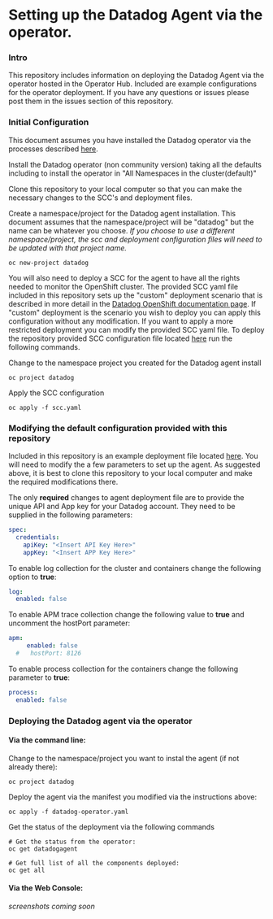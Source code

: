 # Setting up the Datadog Agent via the operator.

### Intro
This repository includes information on deploying the Datadog Agent via the operator hosted in the Operator Hub.
Included are example configurations for the operator deployment.
If you have any questions or issues please post them in the issues section of this repository.

### Initial Configuration
This document assumes you have installed the Datadog operator via the processes described [here](https://access.redhat.com/documentation/en-us/openshift_container_platform/4.5/html-single/operators/index#olm-installing-operators-from-operatorhub_olm-adding-operators-to-a-cluster).

Install the Datadog operator (non community version) taking all the defaults including to install the operator in "All Namespaces in the cluster(default)"

Clone this repository to your local computer so that you can make the necessary changes to the SCC's and deployment files.

Create a namespace/project for the Datadog agent installation.   This document assumes that the namespace/project will be "datadog" but the name can be whatever you choose.  *If you choose to use a different namespace/project, the scc and deployment configuration files will need to be updated with that project name.*

```
oc new-project datadog
```

You will also need to deploy a SCC for the agent to have all the rights needed to monitor the OpenShift cluster.   The provided SCC yaml file included in this repository sets up the "custom" deployment scenario that is described in more detail in the [Datadog OpenShift documentation page](https://docs.datadoghq.com/integrations/openshift/#configuration).  If "custom" deployment is the scenario you wish to deploy you can apply this configuration without any modification.   If you want to apply a more restricted deployment you can modify the provided SCC yaml file.    To deploy the repository provided SCC configuration file located [here](https://github.com/ryhennessy/datadog-operator-openshift-example/blob/master/scc.yaml) run the following commands.

Change to the namespace project you created for the Datadog agent install
```
oc project datadog
```

Apply the SCC configuration
```
oc apply -f scc.yaml
```

### Modifying the default configuration provided with this repository
Included in this repository is an example deployment file located [here](https://github.com/ryhennessy/datadog-operator-openshift-example/blob/master/datadog-operator.yaml).
You will need to modify the a few parameters to set up the agent.   As suggested above, it is best to clone this repository to your local computer and make the required modifications there.

The only **required** changes to agent deployment file are to provide the unique API and App key for your Datadog account.  They need to be supplied in the following parameters:

```YAML
spec:
  credentials:
    apiKey: "<Insert API Key Here>"
    appKey: "<Insert APP Key Here>"
```

To enable log collection for the cluster and containers change the following option to **true**:
```YAML
log:
  enabled: false
```

To enable APM trace collection change the following value to **true** and uncomment the hostPort parameter:
```YAML
apm:
     enabled: false
  #   hostPort: 8126
```
To enable process collection for the containers change the following parameter to **true**:
```yaml
process:
  enabled: false
```   



### Deploying the Datadog agent via the operator
#### Via the command line:
Change to the namespace/project you want to instal the agent (if not already there):
```
oc project datadog
```

Deploy the agent via the manifest you modified via the instructions above:
```
oc apply -f datadog-operator.yaml
```

Get the status of the deployment via the following commands
```
# Get the status from the operator:
oc get datadogagent

# Get full list of all the components deployed:
oc get all
```



#### Via the Web Console:
*screenshots coming soon*
